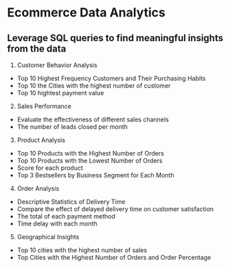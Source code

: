 # Ecommerce Data Analytics
## Leverage SQL queries to find meaningful insights from the data
1. Customer Behavior Analysis
- Top 10 Highest Frequency Customers and Their Purchasing Habits
- Top 10 the Cities with the highest number of customer
- Top 10 hightest payment value
2. Sales Performance	
- Evaluate the effectiveness of different sales channels
- The number of leads closed per month
3. Product Analysis
- Top 10 Products with the Highest Number of Orders
- Top 10 Products with the Lowest Number of Orders
- Score for each product
- Top 3 Bestsellers by Business Segment for Each Month
4. Order Analysis
- Descriptive Statistics of Delivery Time
- Compare the effect of delayed delivery time on customer satisfaction
- The total of each payment method
- Time delay with each month
5. Geographical Insights
- Top 10 cities with the highest number of sales
- Top Cities with the Highest Number of Orders and Order Percentage
